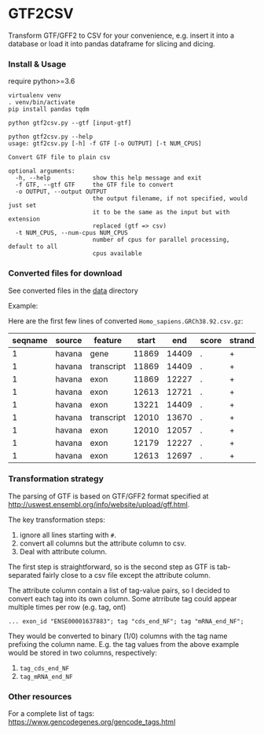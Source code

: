 # GTF2CSV

Transform GTF/GFF2 to CSV for your convenience, e.g. insert it into a database
or load it into pandas dataframe for slicing and dicing.


### Install & Usage

require python>=3.6

```
virtualenv venv
. venv/bin/activate
pip install pandas tqdm

python gtf2csv.py --gtf [input-gtf]
```

```
python gtf2csv.py --help
usage: gtf2csv.py [-h] -f GTF [-o OUTPUT] [-t NUM_CPUS]

Convert GTF file to plain csv

optional arguments:
  -h, --help            show this help message and exit
  -f GTF, --gtf GTF     the GTF file to convert
  -o OUTPUT, --output OUTPUT
                        the output filename, if not specified, would just set
                        it to be the same as the input but with extension
                        replaced (gtf => csv)
  -t NUM_CPUS, --num-cpus NUM_CPUS
                        number of cpus for parallel processing, default to all
                        cpus available
```


### Converted files for download 

See converted files in the [data](./data) directory

Example:

Here are the first few lines of converted `Homo_sapiens.GRCh38.92.csv.gz`:

| seqname | source | feature    | start | end   | score | strand | frame | CCDS | basic | ccds_id | cds_end_NF | cds_start_NF | exon_id         | exon_number | exon_version | gene_biotype                       | gene_id         | gene_name | gene_source | gene_version | mRNA_end_NF | mRNA_start_NF | protein_id | protein_version | seleno | transcript_biotype                 | transcript_id   | transcript_name | transcript_source | transcript_support_level | transcript_version |
|---------|--------|------------|-------|-------|-------|--------|-------|------|-------|---------|------------|--------------|-----------------|-------------|--------------|------------------------------------|-----------------|-----------|-------------|--------------|-------------|---------------|------------|-----------------|--------|------------------------------------|-----------------|-----------------|-------------------|--------------------------|--------------------|
| 1       | havana | gene       | 11869 | 14409 | .     | +      | .     |      |       |         |            |              |                 |             |              | transcribed_unprocessed_pseudogene | ENSG00000223972 | DDX11L1   | havana      | 5            |             |               |            |                 |        |                                    |                 |                 |                   |                          |                    |
| 1       | havana | transcript | 11869 | 14409 | .     | +      | .     |      | 1.0   |         |            |              |                 |             |              | transcribed_unprocessed_pseudogene | ENSG00000223972 | DDX11L1   | havana      | 5            |             |               |            |                 |        | processed_transcript               | ENST00000456328 | DDX11L1-202     | havana            | 1                        | 2                  |
| 1       | havana | exon       | 11869 | 12227 | .     | +      | .     |      | 1.0   |         |            |              | ENSE00002234944 | 1           | 1            | transcribed_unprocessed_pseudogene | ENSG00000223972 | DDX11L1   | havana      | 5            |             |               |            |                 |        | processed_transcript               | ENST00000456328 | DDX11L1-202     | havana            | 1                        | 2                  |
| 1       | havana | exon       | 12613 | 12721 | .     | +      | .     |      | 1.0   |         |            |              | ENSE00003582793 | 2           | 1            | transcribed_unprocessed_pseudogene | ENSG00000223972 | DDX11L1   | havana      | 5            |             |               |            |                 |        | processed_transcript               | ENST00000456328 | DDX11L1-202     | havana            | 1                        | 2                  |
| 1       | havana | exon       | 13221 | 14409 | .     | +      | .     |      | 1.0   |         |            |              | ENSE00002312635 | 3           | 1            | transcribed_unprocessed_pseudogene | ENSG00000223972 | DDX11L1   | havana      | 5            |             |               |            |                 |        | processed_transcript               | ENST00000456328 | DDX11L1-202     | havana            | 1                        | 2                  |
| 1       | havana | transcript | 12010 | 13670 | .     | +      | .     |      | 1.0   |         |            |              |                 |             |              | transcribed_unprocessed_pseudogene | ENSG00000223972 | DDX11L1   | havana      | 5            |             |               |            |                 |        | transcribed_unprocessed_pseudogene | ENST00000450305 | DDX11L1-201     | havana            | NA                       | 2                  |
| 1       | havana | exon       | 12010 | 12057 | .     | +      | .     |      | 1.0   |         |            |              | ENSE00001948541 | 1           | 1            | transcribed_unprocessed_pseudogene | ENSG00000223972 | DDX11L1   | havana      | 5            |             |               |            |                 |        | transcribed_unprocessed_pseudogene | ENST00000450305 | DDX11L1-201     | havana            | NA                       | 2                  |
| 1       | havana | exon       | 12179 | 12227 | .     | +      | .     |      | 1.0   |         |            |              | ENSE00001671638 | 2           | 2            | transcribed_unprocessed_pseudogene | ENSG00000223972 | DDX11L1   | havana      | 5            |             |               |            |                 |        | transcribed_unprocessed_pseudogene | ENST00000450305 | DDX11L1-201     | havana            | NA                       | 2                  |
| 1       | havana | exon       | 12613 | 12697 | .     | +      | .     |      | 1.0   |         |            |              | ENSE00001758273 | 3           | 2            | transcribed_unprocessed_pseudogene | ENSG00000223972 | DDX11L1   | havana      | 5            |             |               |            |                 |        | transcribed_unprocessed_pseudogene | ENST00000450305 | DDX11L1-201     | havana            | NA                       | 2                  |


### Transformation strategy

The parsing of GTF is based on GTF/GFF2 format specified at
http://uswest.ensembl.org/info/website/upload/gff.html.

The key transformation steps:

1. ignore all lines starting with `#`.
2. convert all columns but the attribute column to csv.
3. Deal with attribute column.

The first step is straightforward, so is the second step as GTF is tab-separated
fairly close to a csv file except the attribute column.

The attribute column contain a list of tag-value pairs, so I decided to convert
each tag into its own column. Some atrribute tag could appear multiple times per
row (e.g. tag, ont)

```
... exon_id "ENSE00001637883"; tag "cds_end_NF"; tag "mRNA_end_NF";
```

They would be converted to binary (1/0) columns with the tag name prefixing the
column name. E.g. the tag values from the above example would be stored in two
columns, respectively:

1. `tag_cds_end_NF`
1. `tag_mRNA_end_NF`


### Other resources

For a complete list of tags: https://www.gencodegenes.org/gencode_tags.html
